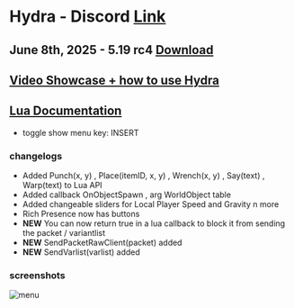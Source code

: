 # Hydra - Discord [Link](https://discord.gg/myECsZU4Nk)
## June 8th, 2025 - 5.19 rc4 [Download](https://link-center.net/1345687/hydra-growtopia-514-mod)
## [Video Showcase + how to use Hydra](https://www.youtube.com/watch?v=ipZhX6Zf6Qg)
## [Lua Documentation](https://fshn06s-organization.gitbook.io/hydra-lua-api/)
- toggle show menu key: INSERT
### changelogs
- Added Punch(x, y) , Place(itemID, x, y) , Wrench(x, y) , Say(text) , Warp(text) to Lua API
- Added callback OnObjectSpawn , arg WorldObject table
- Added changeable sliders for Local Player Speed and Gravity n more
- Rich Presence now has buttons
- **NEW** You can now return true in a lua callback to block it from sending the packet / variantlist
- **NEW** SendPacketRawClient(packet) added
- **NEW** SendVarlist(varlist) added

### screenshots
![menu](https://media.discordapp.net/attachments/1204213549300191252/1375212611188297778/image.png?ex=68381e4c&is=6836cccc&hm=22e7f73241028b5550355edabbf8bd32b1bd4f0e637c0c87d917e6be21642c88&=&format=webp&quality=lossless&width=1433&height=833)
